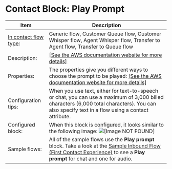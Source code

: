 # Contact Block: Play Prompt<a name="play"></a>


| Item | Description | 
| --- | --- | 
|  [In contact flow type](create-contact-flow.md#contact-flow-types):  | Generic flow, Customer Queue flow, Customer Whisper flow, Agent Whisper flow, Transfer to Agent flow, Transfer to Queue flow  | 
|  Description:  | [\[See the AWS documentation website for more details\]](http://docs.aws.amazon.com/connect/latest/adminguide/play.html)  | 
|  Properties:  | The properties give you different ways to choose the prompt to be played: [\[See the AWS documentation website for more details\]](http://docs.aws.amazon.com/connect/latest/adminguide/play.html)  | 
|  Configuration tips:  |  When you use text, either for text\-to\-speech or chat, you can use a maximum of 3,000 billed characters \(6,000 total characters\)\. You can also specify text in a flow using a contact attribute\.  | 
|  Configured block:  |  When this block is configured, it looks similar to the following image: ![\[Image NOT FOUND\]](http://docs.aws.amazon.com/connect/latest/adminguide/images/play-prompt-configured.png)  | 
|  Sample flows:  |  All of the sample flows use the **Play prompt** block\. Take a look at the [Sample Inbound Flow \(First Contact Experience\)](sample-inbound-flow.md) to see a **Play prompt** for chat and one for audio\.  | 